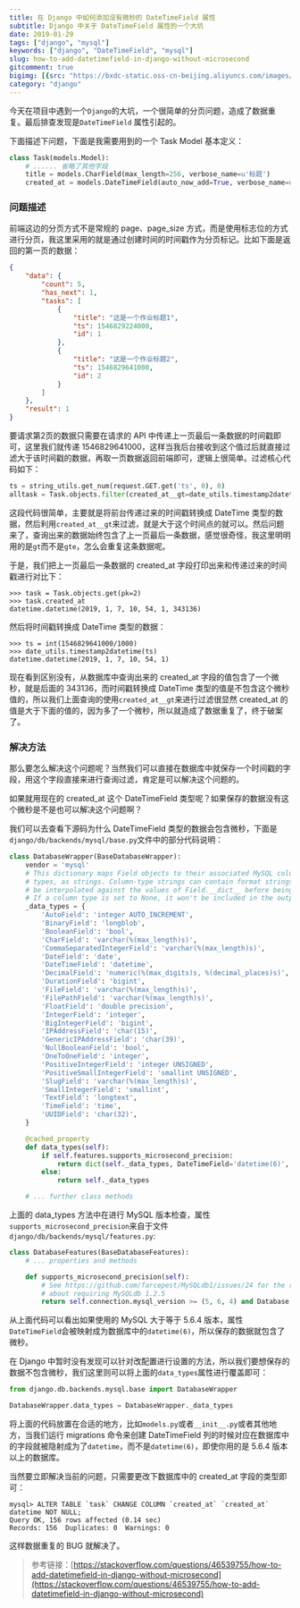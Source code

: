 ```yaml
---
title: 在 Django 中如何添加没有微秒的 DateTimeField 属性
subtitle: Django 中关于 DateTimeField 属性的一个大坑
date: 2019-01-29
tags: ["django", "mysql"]
keywords: ["django", "DateTimeField", "mysql"]
slug: how-to-add-datetimefield-in-django-without-microsecond
gitcomment: true
bigimg: [{src: "https://bxdc-static.oss-cn-beijing.aliyuncs.com/images/th4t4.jpg", desc: "C H A O S"}]
category: "django"
---
```


今天在项目中遇到一个`Django`的大坑，一个很简单的分页问题，造成了数据重复。最后排查发现是`DateTimeField` 属性引起的。

下面描述下问题，下面是我需要用到的一个 Task Model 基本定义：
<!--more-->

```python
class Task(models.Model):
    # ...... 省略了其他字段
    title = models.CharField(max_length=256, verbose_name=u'标题')
    created_at = models.DateTimeField(auto_now_add=True, verbose_name=u'创建时间')
```

### 问题描述

前端这边的分页方式不是常规的 page、page_size 方式，而是使用标志位的方式进行分页，我这里采用的就是通过创建时间的时间戳作为分页标记。比如下面是返回的第一页的数据：
```json
{
    "data": {
        "count": 5,
        "has_next": 1,
        "tasks": [
            {
                "title": "这是一个作业标题1",
                "ts": 1546829224000,
                "id": 1
            },
            {
                "title": "这是一个作业标题2",
                "ts": 1546829641000,
                "id": 2
            }
        ]
    },
    "result": 1
}
```

要请求第2页的数据只需要在请求的 API 中传递上一页最后一条数据的时间戳即可，这里我们就传递 1546829641000，这样当我后台接收到这个值过后就直接过滤大于该时间戳的数据，再取一页数据返回前端即可，逻辑上很简单。过滤核心代码如下：
```python
ts = string_utils.get_num(request.GET.get('ts', 0), 0)
alltask = Task.objects.filter(created_at__gt=date_utils.timestamp2datetime(ts))
```

这段代码很简单，主要就是将前台传递过来的时间戳转换成 DateTime 类型的数据，然后利用`created_at__gt`来过滤，就是大于这个时间点的就可以。然后问题来了，查询出来的数据始终包含了上一页最后一条数据，感觉很奇怪，我这里明明用的是`gt`而不是`gte`，怎么会重复这条数据呢。

于是，我们把上一页最后一条数据的 created_at 字段打印出来和传递过来的时间戳进行对比下：
```shell
>>> task = Task.objects.get(pk=2)
>>> task.created_at
datetime.datetime(2019, 1, 7, 10, 54, 1, 343136)
```

然后将时间戳转换成 DateTime 类型的数据：
```shell
>>> ts = int(1546829641000/1000)
>>> date_utils.timestamp2datetime(ts)
datetime.datetime(2019, 1, 7, 10, 54, 1)
```

现在看到区别没有，从数据库中查询出来的 created_at 字段的值包含了一个微秒，就是后面的 343136，而时间戳转换成 DateTime 类型的值是不包含这个微秒值的，所以我们上面查询的使用`created_at__gt`来进行过滤很显然 created_at 的值是大于下面的值的，因为多了一个微秒，所以就造成了数据重复了，终于破案了。


### 解决方法
那么要怎么解决这个问题呢？当然我们可以直接在数据库中就保存一个时间戳的字段，用这个字段直接来进行查询过滤，肯定是可以解决这个问题的。

如果就用现在的 created_at 这个 DateTimeField 类型呢？如果保存的数据没有这个微秒是不是也可以解决这个问题啊？

我们可以去查看下源码为什么 DateTimeField 类型的数据会包含微秒，下面是`django/db/backends/mysql/base.py`文件中的部分代码说明：
```python
class DatabaseWrapper(BaseDatabaseWrapper):
    vendor = 'mysql'
    # This dictionary maps Field objects to their associated MySQL column
    # types, as strings. Column-type strings can contain format strings; they'll
    # be interpolated against the values of Field.__dict__ before being output.
    # If a column type is set to None, it won't be included in the output.
    _data_types = {
        'AutoField': 'integer AUTO_INCREMENT',
        'BinaryField': 'longblob',
        'BooleanField': 'bool',
        'CharField': 'varchar(%(max_length)s)',
        'CommaSeparatedIntegerField': 'varchar(%(max_length)s)',
        'DateField': 'date',
        'DateTimeField': 'datetime',
        'DecimalField': 'numeric(%(max_digits)s, %(decimal_places)s)',
        'DurationField': 'bigint',
        'FileField': 'varchar(%(max_length)s)',
        'FilePathField': 'varchar(%(max_length)s)',
        'FloatField': 'double precision',
        'IntegerField': 'integer',
        'BigIntegerField': 'bigint',
        'IPAddressField': 'char(15)',
        'GenericIPAddressField': 'char(39)',
        'NullBooleanField': 'bool',
        'OneToOneField': 'integer',
        'PositiveIntegerField': 'integer UNSIGNED',
        'PositiveSmallIntegerField': 'smallint UNSIGNED',
        'SlugField': 'varchar(%(max_length)s)',
        'SmallIntegerField': 'smallint',
        'TextField': 'longtext',
        'TimeField': 'time',
        'UUIDField': 'char(32)',
    }

    @cached_property
    def data_types(self):
        if self.features.supports_microsecond_precision:
            return dict(self._data_types, DateTimeField='datetime(6)', TimeField='time(6)')
        else:
            return self._data_types

    # ... further class methods
```

上面的 data_types 方法中在进行 MySQL 版本检查，属性`supports_microsecond_precision`来自于文件`django/db/backends/mysql/features.py`:
```python
class DatabaseFeatures(BaseDatabaseFeatures):
    # ... properties and methods

    def supports_microsecond_precision(self):
        # See https://github.com/farcepest/MySQLdb1/issues/24 for the reason
        # about requiring MySQLdb 1.2.5
        return self.connection.mysql_version >= (5, 6, 4) and Database.version_info >= (1, 2, 5)
```

从上面代码可以看出如果使用的 MySQL 大于等于 5.6.4 版本，属性`DateTimeField`会被映射成为数据库中的`datetime(6)`，所以保存的数据就包含了微秒。

在 Django 中暂时没有发现可以针对改配置进行设置的方法，所以我们要想保存的数据不包含微秒，我们这里则可以将上面的`data_types`属性进行覆盖即可：
```python
from django.db.backends.mysql.base import DatabaseWrapper

DatabaseWrapper.data_types = DatabaseWrapper._data_types
```

将上面的代码放置在合适的地方，比如`models.py`或者`__init__.py`或者其他地方，当我们运行 migrations 命令来创建 DateTimeField 列的时候对应在数据库中的字段就被隐射成为了`datetime`，而不是`datetime(6)`，即使你用的是 5.6.4 版本以上的数据库。

当然要立即解决当前的问题，只需要更改下数据库中的 created_at 字段的类型即可：
```shell
mysql> ALTER TABLE `task` CHANGE COLUMN `created_at` `created_at` datetime NOT NULL;
Query OK, 156 rows affected (0.14 sec)
Records: 156  Duplicates: 0  Warnings: 0
```

这样数据重复的 BUG 就解决了。

> 参考链接：[https://stackoverflow.com/questions/46539755/how-to-add-datetimefield-in-django-without-microsecond](https://stackoverflow.com/questions/46539755/how-to-add-datetimefield-in-django-without-microsecond)


